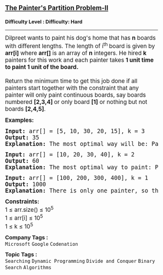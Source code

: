 <h2><a href="https://www.geeksforgeeks.org/problems/the-painters-partition-problem1535/1?page=1&category=Binary%20Search&sortBy=submissions">The Painter's Partition Problem-II</a></h2><h3>Difficulty Level : Difficulty: Hard</h3><hr><div class="problems_problem_content__Xm_eO"><p><span style="font-size: 14pt;">Dilpreet wants to paint&nbsp;his dog's home that has&nbsp;<strong>n</strong> boards with&nbsp;different lengths. The length of i<sup>th&nbsp;</sup>board is given by <strong>arr[i]</strong> where <strong>arr[]</strong> is an array of <strong>n</strong> integers. He hired <strong>k</strong> painters for this work and each painter takes <strong>1 unit time to paint 1 unit of the board. <br></strong><span style="font-family: -apple-system, BlinkMacSystemFont, 'Segoe UI', Roboto, Oxygen, Ubuntu, Cantarell, 'Open Sans', 'Helvetica Neue', sans-serif;"><br>Return the minimum time to get this job done if all painters start together with the constraint that any painter will only paint continuous boards, say boards numbered </span><strong style="font-family: -apple-system, BlinkMacSystemFont, 'Segoe UI', Roboto, Oxygen, Ubuntu, Cantarell, 'Open Sans', 'Helvetica Neue', sans-serif;">[2,3,4] </strong><span style="font-family: -apple-system, BlinkMacSystemFont, 'Segoe UI', Roboto, Oxygen, Ubuntu, Cantarell, 'Open Sans', 'Helvetica Neue', sans-serif;">or only board </span><strong style="font-family: -apple-system, BlinkMacSystemFont, 'Segoe UI', Roboto, Oxygen, Ubuntu, Cantarell, 'Open Sans', 'Helvetica Neue', sans-serif;">[1]</strong><span style="font-family: -apple-system, BlinkMacSystemFont, 'Segoe UI', Roboto, Oxygen, Ubuntu, Cantarell, 'Open Sans', 'Helvetica Neue', sans-serif;"> or nothing but not boards </span><strong style="font-family: -apple-system, BlinkMacSystemFont, 'Segoe UI', Roboto, Oxygen, Ubuntu, Cantarell, 'Open Sans', 'Helvetica Neue', sans-serif;">[2,4,5]</strong><span style="font-family: -apple-system, BlinkMacSystemFont, 'Segoe UI', Roboto, Oxygen, Ubuntu, Cantarell, 'Open Sans', 'Helvetica Neue', sans-serif;">.</span></span></p>
<p><span style="font-size: 14pt;"><strong>Examples:</strong></span></p>
<pre><span style="font-size: 14pt;"><strong>Input: </strong>arr[] = [5, 10, 30, 20, 15], k = 3
<strong>Output:</strong> 35
<strong>Explanation: </strong>The most optimal way will be: Painter 1 allocation : [5,10], Painter 2 allocation : [30], Painter 3 allocation : [20,15], Job will be done when all painters finish i.e. at time = max(5+10, 30, 20+15) = 35</span></pre>
<pre><span style="font-size: 14pt;"><strong>Input: </strong>arr[] = [10, 20, 30, 40], k = 2
<strong>Output: </strong>60
<strong>Explanation: </strong>The most optimal way to paint: Painter 1 allocation : [10,20,30], Painter 2 allocation : [40], Job will be complete at time = 60</span></pre>
<pre><span style="font-size: 14pt;"><strong>Input: </strong>arr[] = [100, 200, 300, 400], k = 1
<strong>Output: </strong>1000
<strong>Explanation: </strong>There is only one painter, so the painter must paint all boards sequentially. The total time taken will be the sum of all board lengths, i.e., 100 + 200 + 300 + 400 = 1000.</span></pre>
<p><span style="font-size: 14pt;"><strong>Constraints:</strong><br>1 ≤ arr.size() ≤ 10<sup>5<br></sup><span style="font-family: -apple-system, BlinkMacSystemFont, 'Segoe UI', Roboto, Oxygen, Ubuntu, Cantarell, 'Open Sans', 'Helvetica Neue', sans-serif;">1 ≤ arr[i] ≤ 10</span><sup style="font-family: -apple-system, BlinkMacSystemFont, 'Segoe UI', Roboto, Oxygen, Ubuntu, Cantarell, 'Open Sans', 'Helvetica Neue', sans-serif;">5<br></sup><span style="font-family: -apple-system, BlinkMacSystemFont, 'Segoe UI', Roboto, Oxygen, Ubuntu, Cantarell, 'Open Sans', 'Helvetica Neue', sans-serif;">1 ≤ k ≤ 10</span><sup style="font-family: -apple-system, BlinkMacSystemFont, 'Segoe UI', Roboto, Oxygen, Ubuntu, Cantarell, 'Open Sans', 'Helvetica Neue', sans-serif;">5</sup></span></p></div><p><span style=font-size:18px><strong>Company Tags : </strong><br><code>Microsoft</code>&nbsp;<code>Google</code>&nbsp;<code>Codenation</code>&nbsp;<br><p><span style=font-size:18px><strong>Topic Tags : </strong><br><code>Searching</code>&nbsp;<code>Dynamic Programming</code>&nbsp;<code>Divide and Conquer</code>&nbsp;<code>Binary Search</code>&nbsp;<code>Algorithms</code>&nbsp;